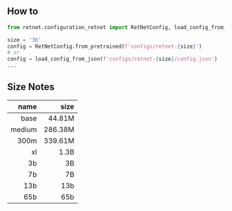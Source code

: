 ## How to

```python
from retnet.configuration_retnet import RetNetConfig, load_config_from_json

size = '3b'
config = RetNetConfig.from_pretrained(f'configs/retnet-{size}')
# or
config = load_config_from_json(f'configs/retnet-{size}/config.json')
...
```

## Size Notes

|  name  |   size  |
|-------:|--------:|
| base   |  44.81M |
| medium | 286.38M |
| 300m   | 339.61M |
| xl     |    1.3B |
| 3b     |      3B |
| 7b     |      7B |
| 13b    |     13b |
| 65b    |     65b |
